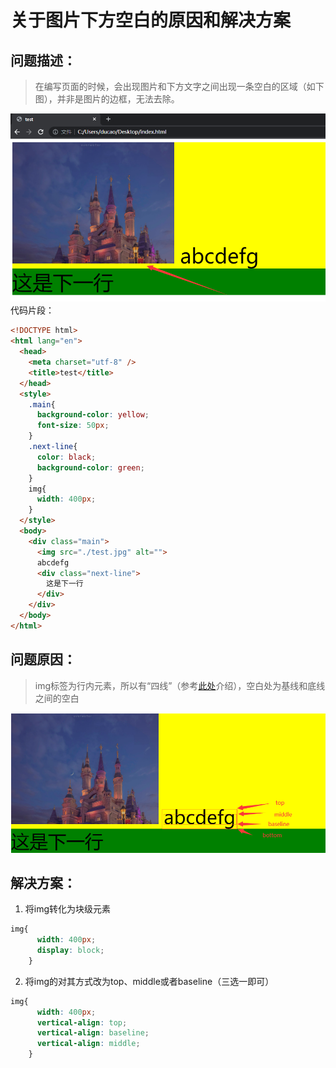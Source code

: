 # 关于图片下方空白的原因和解决方案

## 问题描述：
> 在编写页面的时候，会出现图片和下方文字之间出现一条空白的区域（如下图），并非是图片的边框，无法去除。  

![问题描述](../../asset/image.png)
代码片段：
```html
<!DOCTYPE html>
<html lang="en">
  <head>
    <meta charset="utf-8" />
    <title>test</title>
  </head>
  <style>
    .main{
      background-color: yellow;
      font-size: 50px;
    }
    .next-line{
      color: black;
      background-color: green;
    }
    img{
      width: 400px;
    }
  </style>
  <body>
    <div class="main">
      <img src="./test.jpg" alt="">
      abcdefg
      <div class="next-line">
        这是下一行
      </div>
    </div>
  </body>
</html>
```
## 问题原因：
> img标签为行内元素，所以有“四线”（参考[此处](https://kinboyw.github.io/2018/11/02/CSS-line-height/)介绍），空白处为基线和底线之间的空白 

![问题原因](../../asset/image2.png)

## 解决方案：
1. 将img转化为块级元素
```css
img{
      width: 400px;
      display: block;
    }
```
2. 将img的对其方式改为top、middle或者baseline（三选一即可）
```css
img{
      width: 400px;
      vertical-align: top;
      vertical-align: baseline;
      vertical-align: middle;
    }
```